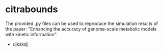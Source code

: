 # citrabounds

The provided .py files can be used to reproduce the simulation results of the paper: "Enhancing the accuracy of genome-scale metabolic models with kinetic information".

- djkskdj
